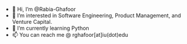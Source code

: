 - 👋 Hi, I’m @Rabia-Ghafoor
- 👀 I’m interested in Software Engineering, Product Management, and Venture Capital.
- 🌱 I’m currently learning Python
- 📫 You can reach me @ rghafoor[at]iu(dot)edu
<!---
Rabia-Ghafoor/Rabia-Ghafoor is a ✨ special ✨ repository because its `README.md` (this file) appears on your GitHub profile.
You can click the Preview link to take a look at your changes.
--->
